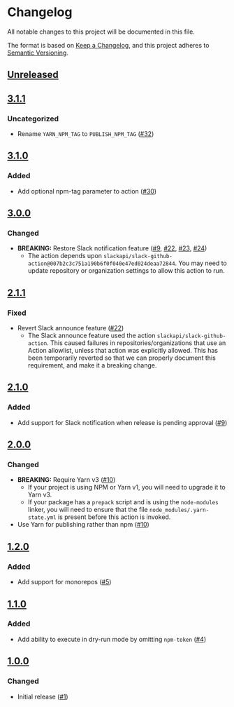 # Changelog
All notable changes to this project will be documented in this file.

The format is based on [Keep a Changelog](https://keepachangelog.com/en/1.0.0/),
and this project adheres to [Semantic Versioning](https://semver.org/spec/v2.0.0.html).

## [Unreleased]

## [3.1.1]
### Uncategorized
- Rename `YARN_NPM_TAG` to `PUBLISH_NPM_TAG` ([#32](https://github.com/MetaMask/action-npm-publish/pull/32))

## [3.1.0]
### Added
- Add optional npm-tag parameter to action ([#30](https://github.com/MetaMask/action-npm-publish/pull/30))

## [3.0.0]
### Changed
- **BREAKING:** Restore Slack notification feature ([#9](https://github.com/MetaMask/action-npm-publish/pull/9), [#22](https://github.com/MetaMask/action-npm-publish/pull/22), [#23](https://github.com/MetaMask/action-npm-publish/pull/23), [#24](https://github.com/MetaMask/action-npm-publish/pull/24))
  - The action depends upon `slackapi/slack-github-action@007b2c3c751a190b6f0f040e47ed024deaa72844`. You may need to update repository or organization settings to allow this action to run.

## [2.1.1]
### Fixed
- Revert Slack announce feature ([#22](https://github.com/MetaMask/action-npm-publish/pull/22))
  - The Slack announce feature used the action `slackapi/slack-github-action`. This caused failures in repositories/organizations that use an Action allowlist, unless that action was explicitly allowed. This has been temporarily reverted so that we can properly document this requirement, and make it a breaking change.

## [2.1.0]
### Added
- Add support for Slack notification when release is pending approval ([#9](https://github.com/MetaMask/action-npm-publish/pull/9))

## [2.0.0]
### Changed
- **BREAKING:** Require Yarn v3 ([#10](https://github.com/MetaMask/action-npm-publish/pull/10))
  - If your project is using NPM or Yarn v1, you will need to upgrade it to Yarn v3.
  - If your package has a `prepack` script and is using the `node-modules` linker, you will need to ensure that the file `node_modules/.yarn-state.yml` is present before this action is invoked.
- Use Yarn for publishing rather than npm ([#10](https://github.com/MetaMask/action-npm-publish/pull/10))

## [1.2.0]
### Added
- Add support for monorepos ([#5](https://github.com/MetaMask/action-npm-publish/pull/5))

## [1.1.0]
### Added
- Add ability to execute in dry-run mode by omitting `npm-token` ([#4](https://github.com/MetaMask/action-publish-release/pull/4))

## [1.0.0]
### Changed
- Initial release ([#1](https://github.com/MetaMask/action-npm-publish/pull/1))

[Unreleased]: https://github.com/MetaMask/action-npm-publish/compare/v3.1.1...HEAD
[3.1.1]: https://github.com/MetaMask/action-npm-publish/compare/v3.1.0...v3.1.1
[3.1.0]: https://github.com/MetaMask/action-npm-publish/compare/v3.0.0...v3.1.0
[3.0.0]: https://github.com/MetaMask/action-npm-publish/compare/v2.1.1...v3.0.0
[2.1.1]: https://github.com/MetaMask/action-npm-publish/compare/v2.1.0...v2.1.1
[2.1.0]: https://github.com/MetaMask/action-npm-publish/compare/v2.0.0...v2.1.0
[2.0.0]: https://github.com/MetaMask/action-npm-publish/compare/v1.2.0...v2.0.0
[1.2.0]: https://github.com/MetaMask/action-npm-publish/compare/v1.1.0...v1.2.0
[1.1.0]: https://github.com/MetaMask/action-npm-publish/compare/v1.0.0...v1.1.0
[1.0.0]: https://github.com/MetaMask/action-npm-publish/releases/tag/v1.0.0
